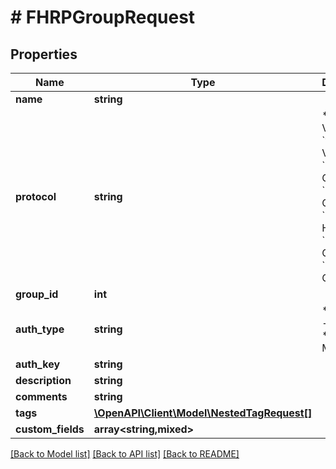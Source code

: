 # # FHRPGroupRequest

## Properties

Name | Type | Description | Notes
------------ | ------------- | ------------- | -------------
**name** | **string** |  | [optional]
**protocol** | **string** | * &#x60;vrrp2&#x60; - VRRPv2 * &#x60;vrrp3&#x60; - VRRPv3 * &#x60;carp&#x60; - CARP * &#x60;clusterxl&#x60; - ClusterXL * &#x60;hsrp&#x60; - HSRP * &#x60;glbp&#x60; - GLBP * &#x60;other&#x60; - Other |
**group_id** | **int** |  |
**auth_type** | **string** | * &#x60;plaintext&#x60; - Plaintext * &#x60;md5&#x60; - MD5 | [optional]
**auth_key** | **string** |  | [optional]
**description** | **string** |  | [optional]
**comments** | **string** |  | [optional]
**tags** | [**\OpenAPI\Client\Model\NestedTagRequest[]**](NestedTagRequest.md) |  | [optional]
**custom_fields** | **array<string,mixed>** |  | [optional]

[[Back to Model list]](../../README.md#models) [[Back to API list]](../../README.md#endpoints) [[Back to README]](../../README.md)
